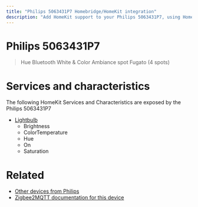 ```yaml
---
title: "Philips 5063431P7 Homebridge/HomeKit integration"
description: "Add HomeKit support to your Philips 5063431P7, using Homebridge, Zigbee2MQTT and homebridge-z2m."
---
```

<!---
This file has been GENERATED using src/docgen/docgen.ts
DO NOT EDIT THIS FILE MANUALLY!
-->
# Philips 5063431P7
> Hue Bluetooth White & Color Ambiance spot Fugato (4 spots)


# Services and characteristics
The following HomeKit Services and Characteristics are exposed by
the Philips 5063431P7

* [Lightbulb](../../light.md)
  * Brightness
  * ColorTemperature
  * Hue
  * On
  * Saturation


# Related
* [Other devices from Philips](../index.md#philips)
* [Zigbee2MQTT documentation for this device](https://www.zigbee2mqtt.io/devices/5063431P7.html)